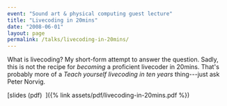 ```yaml
---
event: "Sound art & physical computing guest lecture"
title: "Livecoding in 20mins"
date: "2008-06-01"
layout: page
permalink: /talks/livecoding-in-20mins/
---
```


What is livecoding? My short-form attempt to answer the question. Sadly, this is not
the recipe for _becoming_ a proficient livecoder in 20mins. That's probably more
of a _Teach yourself livecoding in ten years_ thing---just ask Peter Norvig.

[slides (pdf)&nbsp;&nbsp;<i class="fas fa-chalkboard-teacher fa-2x"></i>]({% link assets/pdf/livecoding-in-20mins.pdf %})
